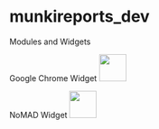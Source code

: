 # munkireports_dev
Modules and Widgets

Google Chrome Widget
<img src="https://github.com/djquazzi/munkireports_dev/blob/master/misc_files/google_chrome.png" width="48">

NoMAD Widget
<img src="https://github.com/djquazzi/munkireports_dev/blob/master/misc_files/nomad.png" width="48">
